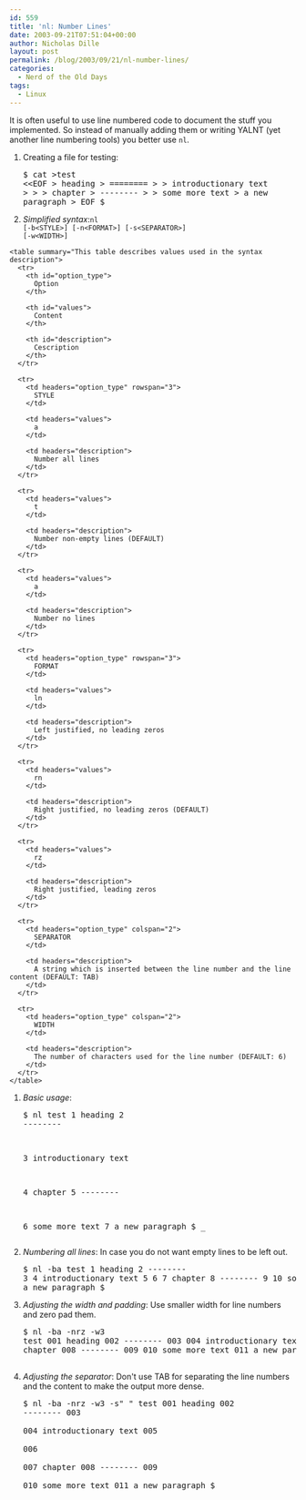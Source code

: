 ```yaml
---
id: 559
title: 'nl: Number Lines'
date: 2003-09-21T07:51:04+00:00
author: Nicholas Dille
layout: post
permalink: /blog/2003/09/21/nl-number-lines/
categories:
  - Nerd of the Old Days
tags:
  - Linux
---
```

It is often useful to use line numbered code to document the stuff you implemented. So instead of manually adding them or writing YALNT (yet another line numbering tools) you better use <code class="command">nl</code>.

<!--more-->

  1. Creating a file for testing: <pre class="listing">$ cat &gt;test &lt;&lt;EOF
&gt; heading
&gt; ========
&gt; 
&gt; introductionary text
&gt; 
&gt; 
&gt; chapter
&gt; --------
&gt; 
&gt; some more text
&gt; a new paragraph
&gt; EOF
$ _</pre>

  1. _Simplified syntax_:<code class="command">nl [-b&lt;STYLE&gt;] [-n&lt;FORMAT&gt;] [-s&lt;SEPARATOR&gt;] [-w&lt;WIDTH&gt;]</code>
  
    <table summary="This table describes values used in the syntax description">
      <tr>
        <th id="option_type">
          Option
        </th>
        
        <th id="values">
          Content
        </th>
        
        <th id="description">
          Cescription
        </th>
      </tr>
      
      <tr>
        <td headers="option_type" rowspan="3">
          STYLE
        </td>
        
        <td headers="values">
          a
        </td>
        
        <td headers="description">
          Number all lines
        </td>
      </tr>
      
      <tr>
        <td headers="values">
          t
        </td>
        
        <td headers="description">
          Number non-empty lines (DEFAULT)
        </td>
      </tr>
      
      <tr>
        <td headers="values">
          a
        </td>
        
        <td headers="description">
          Number no lines
        </td>
      </tr>
      
      <tr>
        <td headers="option_type" rowspan="3">
          FORMAT
        </td>
        
        <td headers="values">
          ln
        </td>
        
        <td headers="description">
          Left justified, no leading zeros
        </td>
      </tr>
      
      <tr>
        <td headers="values">
          rn
        </td>
        
        <td headers="description">
          Right justified, no leading zeros (DEFAULT)
        </td>
      </tr>
      
      <tr>
        <td headers="values">
          rz
        </td>
        
        <td headers="description">
          Right justified, leading zeros
        </td>
      </tr>
      
      <tr>
        <td headers="option_type" colspan="2">
          SEPARATOR
        </td>
        
        <td headers="description">
          A string which is inserted between the line number and the line content (DEFAULT: TAB)
        </td>
      </tr>
      
      <tr>
        <td headers="option_type" colspan="2">
          WIDTH
        </td>
        
        <td headers="description">
          The number of characters used for the line number (DEFAULT: 6)
        </td>
      </tr>
    </table>

  1. _Basic usage_: <pre class="listing">$ nl test 
     1  heading
     2  --------

     3  introductionary text

     4  chapter
     5  --------

     6  some more text
     7  a new paragraph
$ _</pre>

  1. _Numbering all lines_: In case you do not want empty lines to be left out. <pre class="listing">$ nl -ba test 
     1  heading
     2  --------
     3
     4  introductionary text
     5
     6
     7  chapter
     8  --------
     9
    10  some more text
    11  a new paragraph
$ _</pre>

  1. _Adjusting the width and padding_: Use smaller width for line numbers and zero pad them. <pre class="listing">$ nl -ba -nrz -w3 test 
001     heading
002     --------
003
004     introductionary text
005
006
007     chapter
008     --------
009
010     some more text
011     a new paragraph
$ _</pre>

  1. _Adjusting the separator_: Don't use TAB for separating the line numbers and the content to make the output more dense. <pre class="listing">$ nl -ba -nrz -w3 -s"  " test 
001  heading
002  --------
003  
004  introductionary text
005  
006  
007  chapter
008  --------
009  
010  some more text
011  a new paragraph
$ _</pre>


